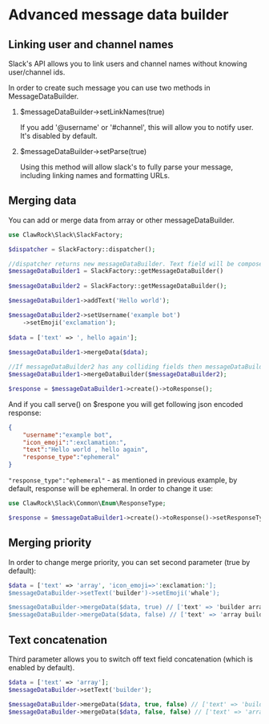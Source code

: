 Advanced message data builder
=============================

Linking user and channel names
------------------------------

Slack's API allows you to link users and channel names without knowing user/channel ids.

In order to create such message you can use two methods in MessageDataBuilder.

1. $messageDataBuilder->setLinkNames(true)
   
    If you add '@username' or '#channel', this will allow you to notify user. It's disabled by default.
   
2. $messageDataBuilder->setParse(true)
    
    Using this method will allow slack's to fully parse your message, including linking names and formatting URLs. 

Merging data
------------

You can add or merge data from array or other messageDataBuilder.

```php
use ClawRock\Slack\SlackFactory;

$dispatcher = SlackFactory::dispatcher();

//dispatcher returns new messageDataBuilder. Text field will be composed from nested functions' return values.
$messageDataBuilder1 = SlackFactory::getMessageDataBuilder()
    
$messageDataBuilder2 = SlackFactory::getMessageDataBuilder();

$messageDataBuilder1->addText('Hello world'); 

$messageDataBuilder2->setUsername('example bot')
    ->setEmoji('exclamation');
    
$data = ['text' => ', hello again'];
 
$messageDataBuilder1->mergeData($data);

//If messageDataBuilder2 has any colliding fields then messageDataBuilder #1 has data priority.
$messageDataBuilder1->mergeDataBuilder($messageDataBuilder2);

$response = $messageDataBuilder1->create()->toResponse();
```

And if you call serve() on $respone you will get following json encoded response:

```json
{
    "username":"example bot",
    "icon_emoji":":exclamation:",
    "text":"Hello world , hello again",
    "response_type":"ephemeral"
}
```

`"response_type":"ephemeral"` - as mentioned in previous example, by default, response will be ephemeral. In order to change it use: 
```php
use ClawRock\Slack\Common\Enum\ResponseType;

$response = $messageDataBuilder1->create()->toResponse()->setResponseType(ResponseType::IN_CHANNEL());
```

Merging priority
----------------
In order to change merge priority, you can set second parameter (true by default):

```php
$data = ['text' => 'array', 'icon_emoji=>':exclamation:'];
$messageDataBuilder->setText('builder')->setEmoji('whale');

$messageDataBuilder->mergeData($data, true) // ['text' => 'builder array', 'icon_emoji'=>':whale:'];
$messageDataBuilder->mergeData($data, false) // ['text' => 'array builder', 'icon_emoji'=>':exclamation:'];
```

Text concatenation
------------------

Third parameter allows you to switch off text field concatenation (which is enabled by default).

```php
$data = ['text' => 'array'];
$messageDataBuilder->setText('builder');

$messageDataBuilder->mergeData($data, true, false) // ['text' => 'builder'];
$messageDataBuilder->mergeData($data, false, false) // ['text' => 'array'];
```
